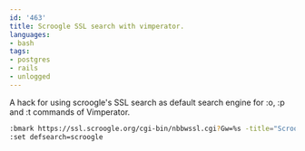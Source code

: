 ```yaml
---
id: '463'
title: Scroogle SSL search with vimperator.
languages:
- bash
tags:
- postgres
- rails
- unlogged
---
```

A hack for using scroogle's SSL search as default search engine for :o, :p and :t commands of Vimperator.


```bash
:bmark https://ssl.scroogle.org/cgi-bin/nbbwssl.cgi?Gw=%s -title="Scroogle SSL search" -keyword=scroogle
:set defsearch=scroogle
```
    


